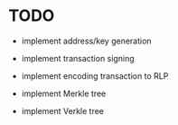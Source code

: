 # TODO

- implement address/key generation
- implement transaction signing
- implement encoding transaction to RLP

- implement Merkle tree
- implement Verkle tree